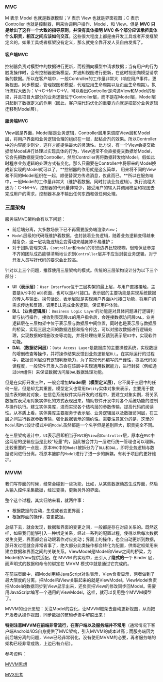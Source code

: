 ### MVC

M 表示 Model 也就是数据模型；V 表示 View 也就是界面视图；C 表示 Controller 也就是控制器，用来协调用户操作、Model、和 View。但是 **MVC 只是给出了这样一个大致的指导原则，并没有具体指明 MVC 各个部分应该承担具体什么职责，相互之间应该如何交互**。这些很大程度上都是由开发工具或者开发框架定义的，如果工具或者框架没有定义，那么就完全靠开发人员自由发挥了。

#### 客户端MVC

控制器负责对模型中的数据进行更新，而视图向模型中请求数据；当有用户的行为触发操作时，会有控制器更新模型，并通知视图进行更新，在这时视图向模型请求新的数据。所以在客户端中，一般Controller的工作量非常大（响应用户事件，更新视图，同步模型，管理视图和模型，代理应用生命周期以及页面生命周期）。执行流程大致为：V->C->M->C->V，可以看出Controller是沟通View和Model的桥梁，并且项目大部分的业务逻辑位于Controller层，而不是在Model层，Model层只起到了数据定义的作用（因此，客户端代码优化的重要方向就是把部分业务逻辑迁移到Model层）。

#### 服务端MVC

View层是界面，Model层是业务逻辑，Controller层用来调度View层和Model层，将用户界面和业务逻辑合理的组织在一起，起粘合剂的效果。所以Controller中的内容能少则少，这样才能提供最大的灵活性。比方说，有一个View会提交数据给Model进行处理以实现具体的行为，View通常不会直接提交数据给Model，它会先把数据提交给Controller，然后Controller再将数据转发给Model。假如此时程序业务逻辑的处理方式有变化，那么只需要在Controller中将原来的Model换成新实现的Model就可以了，**控制器的作用就是这么简单， 用来将不同的View和不同的Model组织在一起，顺便替双方传递消息，仅此而已。**所以在服务端中，一般Model的工作量非常大（维护着数据，同时封装业务逻辑）。执行流程大致为：C->M->V，控制器的代码量非常少，接受用户的输入并调用模型和视图去完成用户的需求，控制器本身不输出任何东西和做任何处理。

### 三层架构

服务端MVC架构会有以下问题：

- 前后端分离，大多数场景下已不再需要服务端渲染`View`；
- `Model`层级的代码既维护着数据，也封装着业务逻辑，随着业务逻辑变得越来越复杂，这一层功能逻辑会变得越来越臃肿不易维护；
- 对于团队管理来讲，`Controller`和`Model`的职责边界比较模糊，很难保证参差不齐的团队成员能够清晰地认识到`Controller`层并不应当封装业务逻辑。对于开发人员写好代码的要求会比较高。

针对以上三个问题，推荐使用三层架构的模式。传统的三层架构设计分为以下三个部分：

- **UI（表示层）**：`User Interface`位于三层构架的最上层，与用户直接接触，主要是`B/S`中的 `WEB`页面，也可以是`API`接口。表示层的主要功能是实现系统数据的传入与输出。换句话说，表示层就是实现用户界面/`API`接口功能，将用户的需求传达和反馈，调用BLL完成业务逻辑，保证用户体验。
- **BLL（业务逻辑层）**：`Business Logic Layer`的功能是对具体问题进行逻辑判断与执行操作，接收到表现层`UI`的用户指令后，会连接数据访问层`DAL`，业务逻辑层在三层构架中位于表示层与数据层中间位置，同时也是表示层与数据层的桥梁，实现三层之间的数据连接和指令传达，可以对接收数据进行逻辑处理，实现数据的增删改查等功能，并将处理结果反馈到表示层`UI`中，实现软件功能。
- **DAL（数据访问层）**：`Data Access Layer`是数据库的主要操控系统，实现数据的增删改查等操作，并将操作结果反馈到业务逻辑层`BLL`。在实际运行的过程中，数据访问层没有逻辑判断能力，为了实现代码编写的严谨性，提高代码阅读程度，一般软件开发人员会在该层中实现通用数据能力，进行封装（例如通过`ORM`组件）来保证数据访问层`DAL`数据处理功能。 

但是在实际开发三种，一般会增加**Model层（模型定义层）**，它不属于三层中的任何一层，但是却尤其重要。模型定义也常用`Entity`实体对象来表示，主要用于数据库表的映射对象，在信息系统软件实际开发的过程中，要建立对象实例，将关系数据库表采用对象实体化的方式表现出来，辅助软件开发中对各个系统功能的控制与操作执行。建立实体类库，进而实现各个结构层的参数传输，提高代码的阅读性。从本质上看，实体类库主要服务于表示层、业务逻辑层以及数据访问层，在三层之间进行数据参数传输，强化数据表示的简约性。需要注意区分的是，这里的`Model`和`MVC`设计模式中的`Model`虽然都是一个名字但是差别巨大，职责完全不同。

在三层架构设计中，`UI`表示层即相当于`MVC`的`View`和`Controller`层，原本在`MVC`中这两层的逻辑应当是比较"轻量"的，因此被合并为一层进行统一管理也可以理解。比较重要的一点是，原本`MVC`中的`Model`被拆分为了`BLL`和`DAL`，即将业务逻辑与数据访问进行分离，将原本臃肿的`Model`进行了进一步的解耦，有利于项目的更好维护。

### MVVM

我们写界面的时候，经常会碰到一些功能，比如，从某些数据动态生成界面，然后从输入控件采集数据，经过变换，更新另外的界面。

整个这个过程，其实归纳来看，就两件事：

- 根据数据的变动，生成或者变更界面；
- 根据界面的操作，变更数据。

总结下去，就会发现，数据和界面的变更之间，一般都是存在对应关系的。既然这样，如果我们能够引入一种绑定关系，经过一系列的配置过程，使得以后每次数据发生变更，界面都会自动跟着作对应变动；界面上的操作，也会自动更新到数据，那开发过程就会非常省事了，绝大部分此类操作都会转化为配置，供绑定框架用来建立数据和界面之间的关联关系。ViewModel是Model和View之间的桥梁，为Model和View提供适配。在 MVVM 的实现中，还引入了**隐式的**一个 Binder 层，而声明式的数据和命令的绑定在 MVVM 模式中就是通过它完成的。

在前端页面中，把Model用纯JavaScript对象表示，View负责显示，两者做到了最大限度的分离。把Model和View关联起来的就是ViewModel。ViewModel负责把Model的数据同步到View显示出来，还负责把View的修改同步回Model。需要用JavaScript编写一个通用的ViewModel，这样，就可以复用整个MVVM模型了。

MVVM的设计思想：关注Model的变化，让MVVM框架去自动更新视图，从而把开发者从操作视图，同步数据的繁琐步骤中解脱出来！

**特别注意MVVM在前端非常流行，在客户端以及服务端并不常用**（通常情况下客户端Android/iOS自身提供了MVC架构，引入MVVM的成本过高；而服务端因为前后端分离的问题，View已经非常弱化，没有使用MVVM的必要，再者服务端的架构已经非常成熟，上边已有介绍）。

参考资料：

[MVVM思想](https://www.zhihu.com/question/41559085/answer/92475533)

[MVX思考](https://draveness.me/mvx/)

